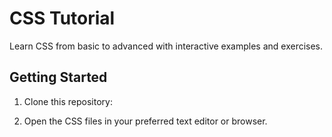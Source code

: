 # CSS Tutorial
Learn CSS from basic to advanced with interactive examples and exercises.

## Getting Started
1. Clone this repository:

2. Open the CSS files in your preferred text editor or browser.

